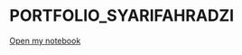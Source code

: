 # PORTFOLIO_SYARIFAHRADZI

[Open my notebook](https://colab.research.google.com/drive/1HHfnhBokiILkxfz0MR9IrXGFKrDs99_D?usp=sharing)
